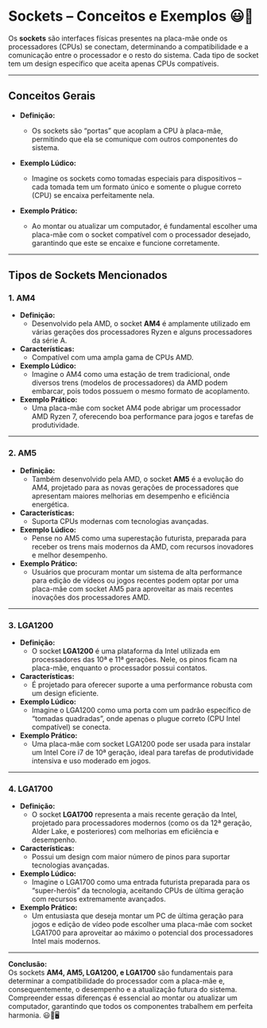 # Sockets – Conceitos e Exemplos 😃🔌

Os **sockets** são interfaces físicas presentes na placa-mãe onde os processadores (CPUs) se conectam, determinando a compatibilidade e a comunicação entre o processador e o resto do sistema. Cada tipo de socket tem um design específico que aceita apenas CPUs compatíveis.

---

## Conceitos Gerais

- **Definição:**  
  - Os sockets são “portas” que acoplam a CPU à placa-mãe, permitindo que ela se comunique com outros componentes do sistema.
  
- **Exemplo Lúdico:**  
  - Imagine os sockets como tomadas especiais para dispositivos – cada tomada tem um formato único e somente o plugue correto (CPU) se encaixa perfeitamente nela.
  
- **Exemplo Prático:**  
  - Ao montar ou atualizar um computador, é fundamental escolher uma placa-mãe com o socket compatível com o processador desejado, garantindo que este se encaixe e funcione corretamente.

---

## Tipos de Sockets Mencionados

### 1. AM4
- **Definição:**  
  - Desenvolvido pela AMD, o socket **AM4** é amplamente utilizado em várias gerações dos processadores Ryzen e alguns processadores da série A.
- **Características:**  
  - Compatível com uma ampla gama de CPUs AMD.
- **Exemplo Lúdico:**  
  - Imagine o AM4 como uma estação de trem tradicional, onde diversos trens (modelos de processadores) da AMD podem embarcar, pois todos possuem o mesmo formato de acoplamento.
- **Exemplo Prático:**  
  - Uma placa-mãe com socket AM4 pode abrigar um processador AMD Ryzen 7, oferecendo boa performance para jogos e tarefas de produtividade.

---

### 2. AM5
- **Definição:**  
  - Também desenvolvido pela AMD, o socket **AM5** é a evolução do AM4, projetado para as novas gerações de processadores que apresentam maiores melhorias em desempenho e eficiência energética.
- **Características:**  
  - Suporta CPUs modernas com tecnologias avançadas.
- **Exemplo Lúdico:**  
  - Pense no AM5 como uma superestação futurista, preparada para receber os trens mais modernos da AMD, com recursos inovadores e melhor desempenho.
- **Exemplo Prático:**  
  - Usuários que procuram montar um sistema de alta performance para edição de vídeos ou jogos recentes podem optar por uma placa-mãe com socket AM5 para aproveitar as mais recentes inovações dos processadores AMD.

---

### 3. LGA1200
- **Definição:**  
  - O socket **LGA1200** é uma plataforma da Intel utilizada em processadores das 10ª e 11ª gerações. Nele, os pinos ficam na placa-mãe, enquanto o processador possui contatos.
- **Características:**  
  - É projetado para oferecer suporte a uma performance robusta com um design eficiente.
- **Exemplo Lúdico:**  
  - Imagine o LGA1200 como uma porta com um padrão específico de “tomadas quadradas”, onde apenas o plugue correto (CPU Intel compatível) se conecta.
- **Exemplo Prático:**  
  - Uma placa-mãe com socket LGA1200 pode ser usada para instalar um Intel Core i7 de 10ª geração, ideal para tarefas de produtividade intensiva e uso moderado em jogos.

---

### 4. LGA1700
- **Definição:**  
  - O socket **LGA1700** representa a mais recente geração da Intel, projetado para processadores modernos (como os da 12ª geração, Alder Lake, e posteriores) com melhorias em eficiência e desempenho.
- **Características:**  
  - Possui um design com maior número de pinos para suportar tecnologias avançadas.
- **Exemplo Lúdico:**  
  - Imagine o LGA1700 como uma entrada futurista preparada para os “super-heróis” da tecnologia, aceitando CPUs de última geração com recursos extremamente avançados.
- **Exemplo Prático:**  
  - Um entusiasta que deseja montar um PC de última geração para jogos e edição de vídeo pode escolher uma placa-mãe com socket LGA1700 para aproveitar ao máximo o potencial dos processadores Intel mais modernos.

---

**Conclusão:**  
Os sockets **AM4, AM5, LGA1200, e LGA1700** são fundamentais para determinar a compatibilidade do processador com a placa-mãe e, consequentemente, o desempenho e a atualização futura do sistema. Compreender essas diferenças é essencial ao montar ou atualizar um computador, garantindo que todos os componentes trabalhem em perfeita harmonia. 😃🔧🖥️